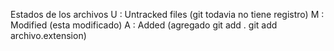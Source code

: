 Estados de los archivos
U : Untracked files (git todavia no tiene registro)
M : Modified (esta modificado)
A : Added (agregado git add . git add archivo.extension)